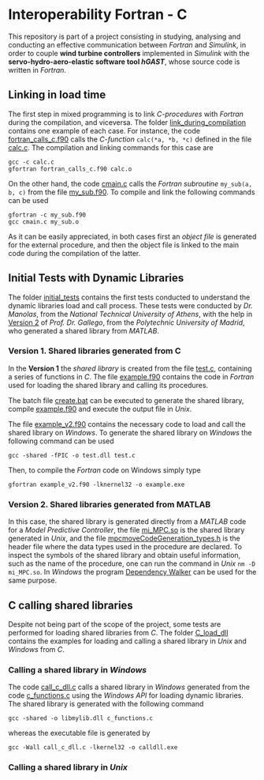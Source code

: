 # Interoperability Fortran - C

This repository is part of a project consisting in studying, analysing and conducting an effective communication between *Fortran* and *Simulink*, in order to couple **wind turbine controllers** implemented in *Simulink* with the **servo-hydro-aero-elastic software tool _hGAST_**, whose source code is written in *Fortran*. 

## Linking in load time

The first step in mixed programming is to link *C-procedures* with *Fortran* during the compilation, and viceversa. The folder [link_during_compilation](./link_during_compilation) contains one example of each case. For instance, the code [fortran_calls_c.f90](./link_during_compilation/fortran_calls_c.f90) calls the *C-function* `calc(*a, *b, *c)` defined in the file [calc.c](./link_during_compilation/calc.c). The compilation and linking commands for this case are
```
gcc -c calc.c
gfortran fortran_calls_c.f90 calc.o
```

On the other hand, the code [cmain.c](./link_during_compilation/cmain.c) calls the *Fortran subroutine* `my_sub(a, b, c)` from the file [my_sub.f90](./link_during_compilation/my_sub.f90). To compile and link the following commands can be used
```
gfortran -c my_sub.f90
gcc cmain.c my_sub.o
```

As it can be easily appreciated, in both cases first an *object file* is generated for the external procedure, and then the object file is linked to the main code during the compilation of the latter.

## Initial Tests with Dynamic Libraries

The folder [initial_tests](./initial_tests) contains the first tests conducted to understand the dynamic libraries load and call process. These tests were conducted by *Dr. Manolas*, from the *National Technical University of Athens*, with the help in [Version 2](https://github.com/carlospmo/InteroperabilityFortranC/blob/main/README.md#version-2) of *Prof. Dr. Gallego*, from the *Polytechnic University of Madrid*, who generated a shared library from *MATLAB*.

### Version 1. Shared libraries generated from C

In the **Version 1** the *shared library* is created from the file [test.c](./initial_tests/version1/test.c), containing a series of functions in *C*. The file [example.f90](./initial_tests/version1/example.f90) contains the code in *Fortran* used for loading the shared library and calling its procedures.

The batch file [create.bat](./initial_tests/version1/create.bat) can be executed to generate the shared library, compile [example.f90](./initial_tests/version1/example.f90) and execute the output file in *Unix*.

The file [example_v2.f90](./initial_tests/version1/example_v2.f90) contains the necessary code to load and call the shared library on *Windows*. To generate the shared library on *Windows* the following command can be used
```
gcc -shared -fPIC -o test.dll test.c
```

Then, to compile the *Fortran* code on Windows simply type
```
gfortran example_v2.f90 -lknernel32 -o example.exe
```

### Version 2. Shared libraries generated from MATLAB

In this case, the shared library is generated directly from a *MATLAB* code for a *Model Predictive Controller*, the file [mi_MPC.so](./initial_tests/version2/mi_MPC.so) is the shared library generated in *Unix*, and the file [mpcmoveCodeGeneration_types.h](./initial_tests/version2/mpcmoveCodeGeneration_types.h) is the header file where the data types used in the procedure are declared. To inspect the symbols of the shared library and obtain useful information, such as the name of the procedure, one can run the command in *Unix* `nm -D mi_MPC.so`. In *Windows* the program [Dependency Walker](https://www.dependencywalker.com/) can be used for the same purpose.

## C calling shared libraries

Despite not being part of the scope of the project, some tests are performed for loading shared libraries from *C*. The folder [C_load_dll](./C_load_dll) contains the examples for loading and calling a shared library in *Unix* and *Windows* from *C*.

### Calling a shared library in *Windows*

The code [call_c_dll.c](./C_load_dll/call_c_dll.c) calls a shared library in *Windows* generated from the code [c_functions.c](./C_load_dll/c_functions.c) using the *Windows API* for loading dynamic libraries. The shared library is generated with the following command
```
gcc -shared -o libmylib.dll c_functions.c
```

whereas the executable file is generated by
```
gcc -Wall call_c_dll.c -lkernel32 -o calldll.exe
```

### Calling a shared library in *Unix*
